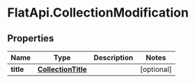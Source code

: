 # FlatApi.CollectionModification

## Properties
Name | Type | Description | Notes
------------ | ------------- | ------------- | -------------
**title** | [**CollectionTitle**](CollectionTitle.md) |  | [optional] 


